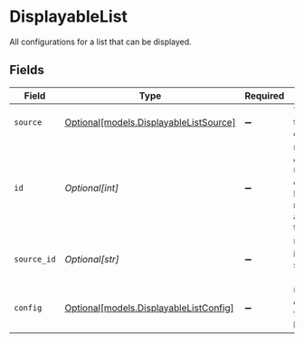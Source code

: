 # DisplayableList

All configurations for a list that can be displayed.


## Fields

| Field                                                                                                        | Type                                                                                                         | Required                                                                                                     | Description                                                                                                  |
| ------------------------------------------------------------------------------------------------------------ | ------------------------------------------------------------------------------------------------------------ | ------------------------------------------------------------------------------------------------------------ | ------------------------------------------------------------------------------------------------------------ |
| `source`                                                                                                     | [Optional[models.DisplayableListSource]](../models/displayablelistsource.md)                                 | :heavy_minus_sign:                                                                                           | The type of data that backs this displayable list                                                            |
| `id`                                                                                                         | *Optional[int]*                                                                                              | :heavy_minus_sign:                                                                                           | Unique identifier of this list. Unique amongst only DisplayableLists, not unique amongst other types of UGC. |
| `source_id`                                                                                                  | *Optional[str]*                                                                                              | :heavy_minus_sign:                                                                                           | Unstructured identifier for the source to render (ID, URL, query).                                           |
| `config`                                                                                                     | [Optional[models.DisplayableListConfig]](../models/displayablelistconfig.md)                                 | :heavy_minus_sign:                                                                                           | UI specific configurations for a displayable list                                                            |